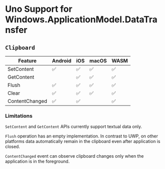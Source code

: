 # Uno Support for Windows.ApplicationModel.DataTransfer

## `Clipboard`

| Feature        | Android | iOS | macOS | WASM |
|----------------|---------|-----|-------|------|
| SetContent     | ✅      | ✅ | ✅    | ✅  |
| GetContent     |          | ✅ | ✅    | ✅ |
| Flush          | ✅      | ✅ | ✅    | ✅  |
| Clear          | ✅      | ✅ | ✅    | ✅  |
| ContentChanged | ✅      | ✅ |       | ✅   |

### Limitations

`SetContent` and `GetContent` APIs currently support textual data only.

`Flush` operation has an empty implementation. In contrast to UWP, on other platforms data automatically remain in the clipboard even after application is closed.

`ContentChanged` event can observe clipboard changes only when the application is in the foreground.